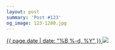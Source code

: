 ```yaml
---
layout: post
summary: 'Post #123'
og_image: 123-1280.jpg
---
```


<p>
 <time>
  <a href="/123">
   {{ page.date | date: "%B %-d, %Y" }}
  </a>
 </time>
 <a href="/123">
  <img data-taken="10/22/2013" sizes="(min-width: 700px) 50vw, calc(100vw - 2rem)" src="{{ site.assets_url }}/123-640.jpg" srcset="{{ site.assets_url }}/123-1280.jpg 1280w, {{ site.assets_url }}/123-960.jpg 960w, {{ site.assets_url }}/123-640.jpg 640w, {{ site.assets_url }}/123-320.jpg 320w"/>
 </a>
</p>
